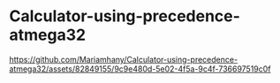# Calculator-using-precedence-atmega32

https://github.com/Mariamhany/Calculator-using-precedence-atmega32/assets/82849155/9c9e480d-5e02-4f5a-9c4f-736697519c0f

